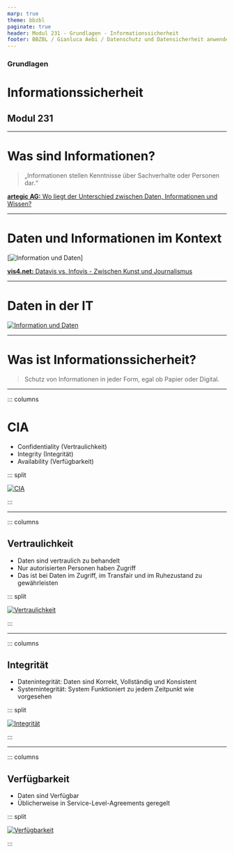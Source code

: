 ```yaml
---
marp: true
theme: bbzbl
paginate: true
header: Modul 231 - Grundlagen - Informationssicherheit
footer: BBZBL / Gianluca Aebi / Datenschutz und Datensicherheit anwenden
---
```


<!-- _class: big center -->
### Grundlagen
# Informationssicherheit
## Modul 231

---

# Was sind Informationen?

> „Informationen stellen Kenntnisse über Sachverhalte oder Personen dar.“

[**artegic AG:** Wo liegt der Unterschied zwischen Daten, Informationen und Wissen?](https://www.artegic.com/de/blog/wo-liegt-der-unterschied-zwischen-daten-informationen-und-wissen/)

---

# Daten und Informationen im Kontext

[![Information und Daten](../images/infotechnik1.png)]

[**vis4.net:** Datavis vs. Infovis - Zwischen Kunst und Journalismus](https://www.vis4.net/blog/2010/11/datavis-vs-infovis/)

---

# Daten in der IT
[![Information und Daten](../images/Umwandlung-einer-Information-in-digitale-Daten.png)](https://www.itwissen.info/lex-images/Umwandlung-einer-Information-in-digitale-Daten.png)

---

# Was ist Informationssicherheit?

> Schutz von Informationen in jeder Form, egal ob Papier oder Digital. 

---

::: columns
# CIA  

- Confidentiality (Vertraulichkeit)
- Integrity (Integrität) 
- Availability (Verfügbarkeit)

::: split

[![CIA](../images/whatis-cia_triad-h.png)](https://www.techtarget.com/whatis/definition/Confidentiality-integrity-and-availability-CIA)

:::


---
::: columns
## Vertraulichkeit

- Daten sind vertraulich zu behandelt
- Nur autorisierten Personen haben Zugriff
- Das ist bei Daten im Zugriff, im Transfair und im Ruhezustand zu gewährleisten

::: split

[![Vertraulichkeit](../images/franck-DoWZMPZ-M9s-unsplash.jpg)]()

:::

---
::: columns
## Integrität

- Datenintegrität: Daten sind Korrekt, Vollständig und Konsistent
- Systemintegrität: System Funktioniert zu jedem Zeitpunkt wie vorgesehen

::: split

[![Integrität](../images/choong-deng-xiang--WXQm_NTK0U-unsplash.jpg)]()

:::

---
::: columns
## Verfügbarkeit

- Daten sind Verfügbar
- Üblicherweise in Service-Level-Agreements geregelt


::: split

[![Verfügbarkeit](../images/patrick-robert-doyle-UrHNIeIjoE4-unsplash.jpg)]()

:::
